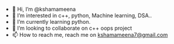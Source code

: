 - 👋 Hi, I’m @kshamameena
- 👀 I’m interested in c++, python, Machine learning, DSA..
- 🌱 I’m currently learning python.
- 💞️ I’m looking to collaborate on c++ oops project
- 📫 How to reach me, reach me on kshamameena7@gmail.com

<!---
kshamameena/kshamameena is a ✨ special ✨ repository because its `README.md` (this file) appears on your GitHub profile.
You can click the Preview link to take a look at your changes.
--->
